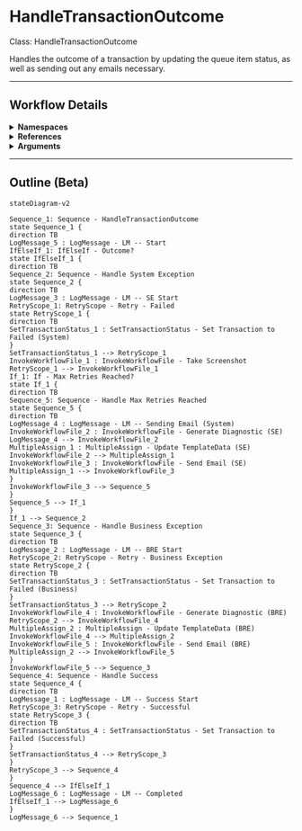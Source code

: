 # HandleTransactionOutcome
Class: HandleTransactionOutcome

Handles the outcome of a transaction by updating the queue item status, as well as sending out any emails necessary.

<hr />

## Workflow Details
<details>
    <summary>
    <b>Namespaces</b>
    </summary>

    - GlobalConstantsNamespace
- GlobalVariablesNamespace
- System
- System.Activities
- System.Activities.Statements
- System.Collections
- System.Collections.Generic
- System.Collections.ObjectModel
- System.ComponentModel
- System.Linq
- System.Reflection
- System.Runtime.Serialization
- UiPath.Core
- UiPath.Core.Activities


</details>
<details>
    <summary>
    <b>References</b>
    </summary>

    - Microsoft.CSharp
- Microsoft.VisualBasic
- Microsoft.Win32.Primitives
- NPOI
- PresentationFramework
- System
- System.Activities
- System.Collections
- System.ComponentModel
- System.ComponentModel.EventBasedAsync
- System.ComponentModel.Primitives
- System.ComponentModel.TypeConverter
- System.Configuration.ConfigurationManager
- System.Console
- System.Core
- System.Data
- System.Data.Common
- System.Linq
- System.Memory
- System.Memory.Data
- System.ObjectModel
- System.Private.CoreLib
- System.Private.DataContractSerialization
- System.Private.ServiceModel
- System.Private.Uri
- System.Reflection.DispatchProxy
- System.Reflection.Metadata
- System.Reflection.TypeExtensions
- System.Runtime.Serialization
- System.Runtime.Serialization.Formatters
- System.Runtime.Serialization.Primitives
- System.Security.Permissions
- System.ServiceModel
- System.ServiceModel.Activities
- System.Xaml
- System.Xml
- System.Xml.Linq
- UiPath.Studio.Constants
- UiPath.System.Activities
- UiPath.System.Activities.Design
- UiPath.System.Activities.ViewModels
- UiPath.Workflow
- WindowsBase


</details>
<details>
    <summary>
    <b>Arguments</b>
    </summary>

    <table><tr><th>Name</th><th>Direction</th><th>Type</th><th>Description</th></tr><tr><td>in_SystemException</td><td>InArgument</td><td>s:Exception</td><td>The System.Exception object within the Process state.</td></tr><tr><td>in_BusinessException</td><td>InArgument</td><td>ui:BusinessRuleException</td><td>The BusinessRuleException object within the Process state.</td></tr><tr><td>in_TransactionItem</td><td>InArgument</td><td>ui:QueueItem</td><td>The transaction item to update the status for.</td></tr><tr><td>in_Data</td><td>InArgument</td><td>scg:Dictionary(x:String, x:Object)</td><td>The dictionary containing the input data and any values added while processing the transaction.</td></tr><tr><td>in_Config</td><td>InArgument</td><td>scg:Dictionary(x:String, x:String)</td><td>The Config dictionary loaded during the first run.</td></tr><tr><td>in_TextFiles</td><td>InArgument</td><td>scg:Dictionary(x:String, x:String)</td><td>The TextFiles dictionary loaded during the first run.</td></tr></table>
    
</details>

<hr />

## Outline (Beta)

```mermaid
stateDiagram-v2

Sequence_1: Sequence - HandleTransactionOutcome
state Sequence_1 {
direction TB
LogMessage_5 : LogMessage - LM -- Start
IfElseIf_1: IfElseIf - Outcome?
state IfElseIf_1 {
direction TB
Sequence_2: Sequence - Handle System Exception
state Sequence_2 {
direction TB
LogMessage_3 : LogMessage - LM -- SE Start
RetryScope_1: RetryScope - Retry - Failed
state RetryScope_1 {
direction TB
SetTransactionStatus_1 : SetTransactionStatus - Set Transaction to Failed (System)
}
SetTransactionStatus_1 --> RetryScope_1
InvokeWorkflowFile_1 : InvokeWorkflowFile - Take Screenshot
RetryScope_1 --> InvokeWorkflowFile_1
If_1: If - Max Retries Reached?
state If_1 {
direction TB
Sequence_5: Sequence - Handle Max Retries Reached
state Sequence_5 {
direction TB
LogMessage_4 : LogMessage - LM -- Sending Email (System)
InvokeWorkflowFile_2 : InvokeWorkflowFile - Generate Diagnostic (SE)
LogMessage_4 --> InvokeWorkflowFile_2
MultipleAssign_1 : MultipleAssign - Update TemplateData (SE)
InvokeWorkflowFile_2 --> MultipleAssign_1
InvokeWorkflowFile_3 : InvokeWorkflowFile - Send Email (SE)
MultipleAssign_1 --> InvokeWorkflowFile_3
}
InvokeWorkflowFile_3 --> Sequence_5
}
Sequence_5 --> If_1
}
If_1 --> Sequence_2
Sequence_3: Sequence - Handle Business Exception
state Sequence_3 {
direction TB
LogMessage_2 : LogMessage - LM -- BRE Start
RetryScope_2: RetryScope - Retry - Business Exception
state RetryScope_2 {
direction TB
SetTransactionStatus_3 : SetTransactionStatus - Set Transaction to Failed (Business)
}
SetTransactionStatus_3 --> RetryScope_2
InvokeWorkflowFile_4 : InvokeWorkflowFile - Generate Diagnostic (BRE)
RetryScope_2 --> InvokeWorkflowFile_4
MultipleAssign_2 : MultipleAssign - Update TemplateData (BRE)
InvokeWorkflowFile_4 --> MultipleAssign_2
InvokeWorkflowFile_5 : InvokeWorkflowFile - Send Email (BRE)
MultipleAssign_2 --> InvokeWorkflowFile_5
}
InvokeWorkflowFile_5 --> Sequence_3
Sequence_4: Sequence - Handle Success
state Sequence_4 {
direction TB
LogMessage_1 : LogMessage - LM -- Success Start
RetryScope_3: RetryScope - Retry - Successful
state RetryScope_3 {
direction TB
SetTransactionStatus_4 : SetTransactionStatus - Set Transaction to Failed (Successful)
}
SetTransactionStatus_4 --> RetryScope_3
}
RetryScope_3 --> Sequence_4
}
Sequence_4 --> IfElseIf_1
LogMessage_6 : LogMessage - LM -- Completed
IfElseIf_1 --> LogMessage_6
}
LogMessage_6 --> Sequence_1
```